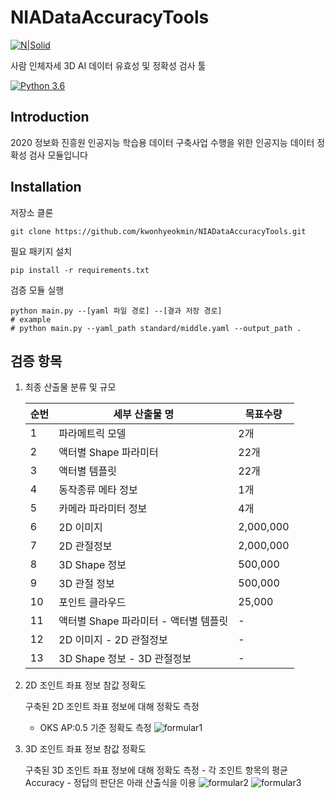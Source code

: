 # NIADataAccuracyTools

[![N|Solid](http://www.sweetk.co.kr/wp-content/uploads/2017/09/LOGO_L-e1504836363975.png)](http://www.sweetk.co.kr/)

사람 인체자세 3D AI 데이터 유효성 및 정확성 검사 툴

[![Python 3.6](https://img.shields.io/badge/python-3.6-blue.svg)](https://www.python.org/downloads/release/python-360/)

## Introduction
2020 정보화 진흥원 인공지능 학습용 데이터 구축사업 수행을 위한 인공지능 데이터 정확성 검사 모듈입니다

## Installation
저장소 클론
```shell script
git clone https://github.com/kwonhyeokmin/NIADataAccuracyTools.git
```
필요 패키지 설치
```shell script
pip install -r requirements.txt
```
검증 모듈 실행
```shell script
python main.py --[yaml 파일 경로] --[결과 저장 경로] 
# example
# python main.py --yaml_path standard/middle.yaml --output_path .
```

## 검증 항목

1. 최종 산출물 분류 및 규모

    |순번|세부 산출물 명|목표수량|
    |------|---|---|
    |1|파라메트릭 모델|2개|
    |2|액터별 Shape 파라미터|22개|
    |3|액터별 템플릿|22개|
    |4|동작종류 메타 정보|1개|
    |5|카메라 파라미터 정보|4개|
    |6|2D 이미지|2,000,000|
    |7|2D 관절정보|2,000,000|
    |8|3D Shape 정보|500,000|
    |9|3D 관절 정보|500,000|
    |10|포인트 클라우드|25,000|
    |11|액터별 Shape 파라미터 - 액터별 템플릿|-|
    |12|2D 이미지 - 2D 관절정보|-|
    |13|3D Shape 정보 - 3D 관절정보|-|

2. 2D 조인트 좌표 정보 참값 정확도

    구축된 2D 조인트 좌표 정보에 대해 정확도 측정 
    - OKS AP:0.5 기준 정확도 측정
    ![formular1]('./asset/formular_1.gif)
    
3. 3D 조인트 좌표 정보 참값 정확도

    구축된 3D 조인트 좌표 정보에 대해 정확도 측정
        - 각 조인트 항목의 평균 Accuracy
        - 정답의 판단은 아래 산출식을 이용
        ![formular2]('./asset/formular_2.gif)
        ![formular3]('./asset/formular_3.gif)
  